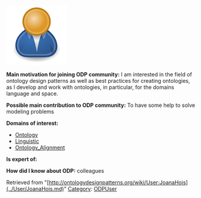 [![Image:ODPUser.png](../images/a/a6/ODPUser.png)](../Image/ODPUser.png.md "Image:ODPUser.png")




  





__Main motivation for joining ODP community:__ I am interested in the field of ontology design patterns as well as best practices for creating ontologies, as I develop and work with ontologies, in particular, for the domains language and space.


__Possible main contribution to ODP community:__ To have some help to solve modeling problems


__Domains of interest:__



* [Ontology](../Community/Ontology.md "Community:Ontology")
* [Linguistic](../Community/Linguistic.md "Community:Linguistic")
* [Ontology\_Alignment](../Community/Ontology_Alignment.md "Community:Ontology Alignment")


__Is expert of:__


  

__How did I know about ODP:__ colleagues






Retrieved from "[http://ontologydesignpatterns.org/wiki/User:JoanaHois](../User/JoanaHois.md)"
 [Category](http://ontologydesignpatterns.org/wiki/Special:Categories "Special:Categories"): [ODPUser](../Category/ODPUser.md "Category:ODPUser")